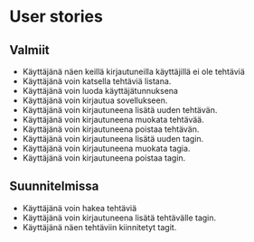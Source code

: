 # User stories

## Valmiit
* Käyttäjänä näen keillä kirjautuneilla käyttäjillä ei ole tehtäviä
* Käyttäjänä voin katsella tehtäviä listana.
* Käyttäjänä voin luoda käyttäjätunnuksena
* Käyttäjänä voin kirjautua sovellukseen.
* Käyttäjänä voin kirjautuneena lisätä uuden tehtävän.
* Käyttäjänä voin kirjautuneena muokata tehtävää.
* Käyttäjänä voin kirjautuneena poistaa tehtävän.
* Käyttäjänä voin kirjautuneena lisätä uuden tagin.
* Käyttäjänä voin kirjautuneena muokata tagia.
* Käyttäjänä voin kirjautuneena poistaa tagin.

## Suunnitelmissa
* Käyttäjänä voin hakea tehtäviä
* Käyttäjänä voin kirjautuneena lisätä tehtävälle tagin.
* Käyttäjänä näen tehtäviin kiinnitetyt tagit.
